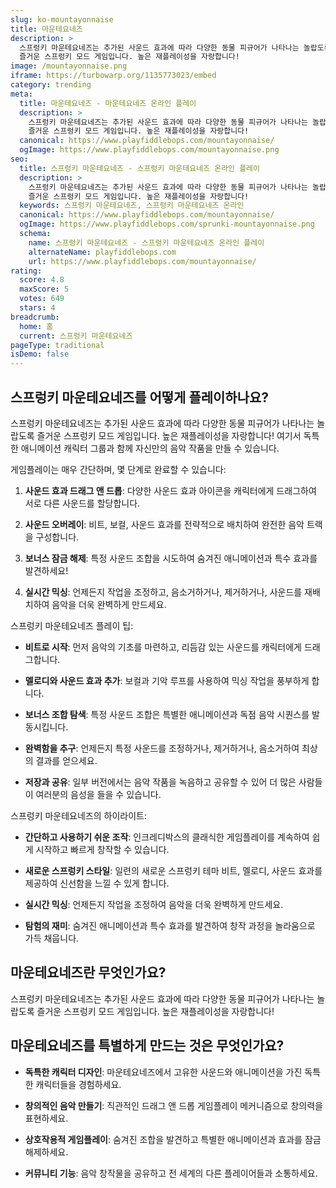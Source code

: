 ```yaml
---
slug: ko-mountayonnaise
title: 마운테요네즈
description: >
  스프렁키 마운테요네즈는 추가된 사운드 효과에 따라 다양한 동물 피규어가 나타나는 놀랍도록
  즐거운 스프렁키 모드 게임입니다. 높은 재플레이성을 자랑합니다!
image: /mountayonnaise.png
iframe: https://turbowarp.org/1135773023/embed
category: trending
meta:
  title: 마운테요네즈 - 마운테요네즈 온라인 플레이
  description: >
    스프렁키 마운테요네즈는 추가된 사운드 효과에 따라 다양한 동물 피규어가 나타나는 놀랍도록
    즐거운 스프렁키 모드 게임입니다. 높은 재플레이성을 자랑합니다!
  canonical: https://www.playfiddlebops.com/mountayonnaise/
  ogImage: https://www.playfiddlebops.com/mountayonnaise.png
seo:
  title: 스프렁키 마운테요네즈 - 스프렁키 마운테요네즈 온라인 플레이
  description: >
    스프렁키 마운테요네즈는 추가된 사운드 효과에 따라 다양한 동물 피규어가 나타나는 놀랍도록
    즐거운 스프렁키 모드 게임입니다. 높은 재플레이성을 자랑합니다!
  keywords: 스프렁키 마운테요네즈, 스프렁키 마운테요네즈 온라인
  canonical: https://www.playfiddlebops.com/mountayonnaise/
  ogImage: https://www.playfiddlebops.com/sprunki-mountayonnaise.png
  schema:
    name: 스프렁키 마운테요네즈 - 스프렁키 마운테요네즈 온라인 플레이
    alternateName: playfiddlebops.com
    url: https://www.playfiddlebops.com/mountayonnaise/
rating:
  score: 4.8
  maxScore: 5
  votes: 649
  stars: 4
breadcrumb:
  home: 홈
  current: 스프렁키 마운테요네즈
pageType: traditional
isDemo: false
---
```


## 스프렁키 마운테요네즈를 어떻게 플레이하나요?

스프렁키 마운테요네즈는 추가된 사운드 효과에 따라 다양한 동물 피규어가 나타나는 놀랍도록 즐거운 스프렁키 모드 게임입니다. 높은 재플레이성을 자랑합니다! 여기서 독특한 애니메이션 캐릭터 그룹과 함께 자신만의 음악 작품을 만들 수 있습니다.

게임플레이는 매우 간단하며, 몇 단계로 완료할 수 있습니다:

1. **사운드 효과 드래그 앤 드롭**: 다양한 사운드 효과 아이콘을 캐릭터에게 드래그하여 서로 다른 사운드를 할당합니다.

2. **사운드 오버레이**: 비트, 보컬, 사운드 효과를 전략적으로 배치하여 완전한 음악 트랙을 구성합니다.

3. **보너스 잠금 해제**: 특정 사운드 조합을 시도하여 숨겨진 애니메이션과 특수 효과를 발견하세요!

4. **실시간 믹싱**: 언제든지 작업을 조정하고, 음소거하거나, 제거하거나, 사운드를 재배치하여 음악을 더욱 완벽하게 만드세요.

스프렁키 마운테요네즈 플레이 팁:

- **비트로 시작**: 먼저 음악의 기초를 마련하고, 리듬감 있는 사운드를 캐릭터에게 드래그합니다.

- **멜로디와 사운드 효과 추가**: 보컬과 기악 루프를 사용하여 믹싱 작업을 풍부하게 합니다.

- **보너스 조합 탐색**: 특정 사운드 조합은 특별한 애니메이션과 독점 음악 시퀀스를 발동시킵니다.

- **완벽함을 추구**: 언제든지 특정 사운드를 조정하거나, 제거하거나, 음소거하여 최상의 결과를 얻으세요.

- **저장과 공유**: 일부 버전에서는 음악 작품을 녹음하고 공유할 수 있어 더 많은 사람들이 여러분의 음성을 들을 수 있습니다.

스프렁키 마운테요네즈의 하이라이트:

- **간단하고 사용하기 쉬운 조작**: 인크레디박스의 클래식한 게임플레이를 계속하여 쉽게 시작하고 빠르게 창작할 수 있습니다.

- **새로운 스프렁키 스타일**: 일련의 새로운 스프렁키 테마 비트, 멜로디, 사운드 효과를 제공하여 신선함을 느낄 수 있게 합니다.

- **실시간 믹싱**: 언제든지 작업을 조정하여 음악을 더욱 완벽하게 만드세요.

- **탐험의 재미**: 숨겨진 애니메이션과 특수 효과를 발견하여 창작 과정을 놀라움으로 가득 채웁니다.

## 마운테요네즈란 무엇인가요?

스프렁키 마운테요네즈는 추가된 사운드 효과에 따라 다양한 동물 피규어가 나타나는 놀랍도록 즐거운 스프렁키 모드 게임입니다. 높은 재플레이성을 자랑합니다!

## 마운테요네즈를 특별하게 만드는 것은 무엇인가요?

- **독특한 캐릭터 디자인**: 마운테요네즈에서 고유한 사운드와 애니메이션을 가진 독특한 캐릭터들을 경험하세요.

- **창의적인 음악 만들기**: 직관적인 드래그 앤 드롭 게임플레이 메커니즘으로 창의력을 표현하세요.

- **상호작용적 게임플레이**: 숨겨진 조합을 발견하고 특별한 애니메이션과 효과를 잠금 해제하세요.

- **커뮤니티 기능**: 음악 창작물을 공유하고 전 세계의 다른 플레이어들과 소통하세요.